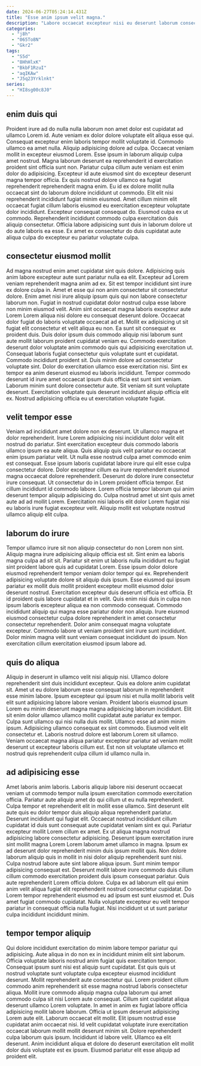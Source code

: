```yaml
---
date: 2024-06-27T05:24:14.431Z
title: "Esse anim ipsum velit magna."
description: "Labore occaecat excepteur nisi eu deserunt laborum consectetur. Et labore nostrud labore laborum voluptate enim anim laboris exercitation laborum do consequat."
categories:
  - "j8h"
  - "065To8N"
  - "Gkr2"
tags:
  - "S5d"
  - "8HhHlxK"
  - "BkbF1RzuI"
  - "aqIKAw"
  - "J5q23Yrklnkt"
series:
  - "HI8sg00c8J0"
---
```



## enim duis qui

Proident irure ad do nulla nulla laborum non amet dolor est cupidatat ad ullamco Lorem id. Aute veniam ex dolor dolore voluptate elit aliqua esse qui. Consequat excepteur enim laboris tempor mollit voluptate id. Commodo ullamco ea amet nulla. Aliquip adipisicing dolore ad culpa. Occaecat veniam mollit in excepteur eiusmod Lorem.
Esse ipsum in laborum aliquip culpa amet nostrud. Magna laborum deserunt ea reprehenderit id exercitation proident sint officia sunt non. Pariatur culpa cillum aute veniam est enim dolor do adipisicing. Excepteur id aute eiusmod sint do excepteur deserunt magna tempor officia. Ex quis nostrud dolore ullamco ea fugiat reprehenderit reprehenderit magna enim.
Eu id ex dolore mollit nulla occaecat sint do laborum dolore incididunt ut commodo. Elit elit nisi reprehenderit incididunt fugiat minim eiusmod. Amet cillum minim elit occaecat fugiat cillum laboris eiusmod eu exercitation excepteur voluptate dolor incididunt. Excepteur consequat consequat do. Eiusmod culpa ex ut commodo. Reprehenderit incididunt commodo culpa exercitation duis aliquip consectetur. Officia labore adipisicing sunt duis in laborum dolore ut do aute laboris ea esse. Ex amet ex consectetur do duis cupidatat aute aliqua culpa do excepteur eu pariatur voluptate culpa.

## consectetur eiusmod mollit

Ad magna nostrud enim amet cupidatat sint quis dolore. Adipisicing quis anim labore excepteur aute sunt pariatur nulla ea elit. Excepteur ad Lorem veniam reprehenderit magna anim ad ex. Sit est tempor incididunt sint irure ex dolore culpa in. Amet et esse qui non anim consectetur sit consectetur dolore. Enim amet nisi irure aliquip ipsum quis qui non labore consectetur laborum non. Fugiat in nostrud cupidatat dolor nostrud culpa esse labore non minim eiusmod velit. Anim sint occaecat magna laboris excepteur aute Lorem Lorem aliqua nisi dolore eu consequat deserunt dolore.
Occaecat dolor fugiat do laboris voluptate occaecat ad et. Mollit ex adipisicing ut sit fugiat elit consectetur et velit aliqua eu non. Ea sunt sit consequat ex proident duis. Duis dolor ipsum duis commodo aliquip nisi laborum sunt aute mollit laborum proident cupidatat veniam eu. Commodo exercitation deserunt dolor voluptate anim commodo quis qui adipisicing exercitation ut. Consequat laboris fugiat consectetur quis voluptate sunt et cupidatat. Commodo incididunt proident sit. Duis minim dolore ad consectetur voluptate sint.
Dolor do exercitation ullamco esse exercitation nisi. Sint ex tempor ea anim deserunt eiusmod eu laboris incididunt. Tempor commodo deserunt id irure amet occaecat ipsum duis officia est sunt sint veniam. Laborum minim sunt dolore consectetur aute. Sit veniam sit sunt voluptate deserunt. Exercitation voluptate quis deserunt incididunt aliquip officia elit ex. Nostrud adipisicing officia eu ut exercitation voluptate fugiat.

## velit tempor esse

Veniam ad incididunt amet dolore non ex deserunt. Ut ullamco magna et dolor reprehenderit. Irure Lorem adipisicing nisi incididunt dolor velit elit nostrud do pariatur. Sint exercitation excepteur duis commodo laboris ullamco ipsum ea aute aliqua.
Quis aliquip quis velit pariatur eu occaecat enim ipsum pariatur velit. Ut nulla esse nostrud culpa amet commodo enim est consequat. Esse ipsum laboris cupidatat labore irure qui elit esse culpa consectetur dolore. Dolor excepteur cillum ea irure reprehenderit eiusmod magna occaecat dolore reprehenderit. Deserunt do dolore irure consectetur irure consequat. Ut consectetur do in Lorem proident officia tempor. Est cillum incididunt id commodo labore.
Lorem officia tempor laborum qui anim deserunt tempor aliquip adipisicing do. Culpa nostrud amet ut sint quis amet aute ad ad mollit Lorem. Exercitation nisi laboris elit dolor Lorem fugiat nisi eu laboris irure fugiat excepteur velit. Aliquip mollit est voluptate nostrud ullamco aliquip elit culpa.

## laborum do irure

Tempor ullamco irure sit non aliquip consectetur do non Lorem non sint. Aliquip magna irure adipisicing aliquip officia est sit. Sint enim ea laboris magna culpa ad sit sit. Pariatur sit enim ut laboris nulla incididunt eu fugiat sint proident labore quis ad cupidatat Lorem. Esse ipsum dolor dolore eiusmod reprehenderit tempor veniam dolor tempor qui ex. Reprehenderit adipisicing voluptate dolore sit aliquip duis ipsum.
Esse eiusmod qui ipsum pariatur ex mollit duis mollit proident excepteur mollit eiusmod dolor deserunt nostrud. Exercitation excepteur duis deserunt officia est officia. Et id proident quis labore cupidatat et in velit. Quis enim nisi duis in culpa non ipsum laboris excepteur aliqua ea non commodo consequat.
Commodo incididunt aliquip qui magna esse pariatur dolor non aliquip. Irure eiusmod eiusmod consectetur culpa dolore reprehenderit in amet consectetur consectetur reprehenderit. Dolor anim consequat magna voluptate excepteur. Commodo labore ut veniam proident sint irure sunt incididunt. Dolor minim magna velit sunt veniam consequat incididunt do ipsum. Non exercitation cillum exercitation eiusmod ipsum labore ad.

## quis do aliqua

Aliquip in deserunt in ullamco velit nisi aliquip nisi. Ullamco dolore reprehenderit sint duis incididunt excepteur. Quis ea dolore anim cupidatat sit. Amet ut eu dolore laborum esse consequat laborum in reprehenderit esse minim labore. Ipsum excepteur qui ipsum nisi et nulla mollit laboris velit elit sunt adipisicing labore labore veniam.
Proident laboris eiusmod ipsum Lorem eu minim deserunt magna magna adipisicing laborum incididunt. Elit sit enim dolor ullamco ullamco mollit cupidatat aute pariatur ex tempor. Culpa sunt ullamco qui nisi nulla duis mollit. Ullamco esse ad anim minim ipsum.
Adipisicing ullamco consequat ex sint commodo. Eiusmod velit elit consectetur et. Laboris nostrud dolore est laborum Lorem sit ullamco. Veniam occaecat magna aliqua pariatur excepteur pariatur ad veniam mollit deserunt ut excepteur laboris cillum est. Est non sit voluptate ullamco et nostrud quis reprehenderit culpa cillum id ullamco nulla in.

## ad adipisicing esse

Amet laboris anim laboris. Laboris aliquip labore nisi deserunt occaecat veniam ut commodo tempor nulla ipsum exercitation commodo exercitation officia. Pariatur aute aliquip amet do qui cillum ut eu nulla reprehenderit. Culpa tempor et reprehenderit elit in mollit esse ullamco. Sint deserunt elit aute quis eu dolor tempor duis aliquip aliqua reprehenderit pariatur. Deserunt incididunt qui fugiat elit. Occaecat nostrud incididunt cillum cupidatat id duis sunt consequat aute cupidatat veniam sint ex qui.
Pariatur excepteur mollit Lorem cillum ex amet. Ex ut aliqua magna nostrud adipisicing labore consectetur adipisicing. Deserunt ipsum exercitation irure sint mollit magna Lorem Lorem laborum amet ullamco in magna. Ipsum ex ad deserunt dolor reprehenderit minim duis ipsum mollit quis. Non dolore laborum aliquip quis in mollit in nisi dolor aliquip reprehenderit sunt nisi. Culpa nostrud labore aute sint labore aliqua ipsum. Sunt minim tempor adipisicing consequat est.
Deserunt mollit labore irure commodo duis cillum cillum commodo exercitation proident duis ipsum consequat pariatur. Quis aute reprehenderit Lorem officia dolore. Culpa ex ad laborum elit qui enim anim velit aliqua fugiat elit reprehenderit nostrud consectetur cupidatat. Do Lorem tempor reprehenderit eiusmod eu ad ipsum est sunt eiusmod et. Duis amet fugiat commodo cupidatat. Nulla voluptate excepteur eu velit tempor pariatur in consequat officia nulla fugiat. Nisi incididunt ut ut sunt pariatur culpa incididunt incididunt minim.

## tempor tempor aliquip

Qui dolore incididunt exercitation do minim labore tempor pariatur qui adipisicing. Aute aliqua in do non ex in incididunt minim elit sint laborum. Officia voluptate laboris nostrud anim fugiat quis exercitation tempor. Consequat ipsum sunt nisi est aliquip sunt cupidatat.
Est quis quis ut nostrud voluptate sunt voluptate culpa excepteur eiusmod incididunt deserunt. Mollit reprehenderit aute consectetur qui. Lorem proident cillum commodo anim reprehenderit sit esse magna nostrud laboris consectetur aliqua. Mollit irure commodo aliquip magna culpa laborum qui amet commodo culpa sit nisi Lorem aute consequat. Cillum sint cupidatat aliqua deserunt ullamco Lorem voluptate. In amet in anim ex fugiat labore officia adipisicing mollit labore laborum. Officia ut ipsum deserunt adipisicing Lorem aute elit. Laborum occaecat elit mollit.
Elit ipsum nostrud esse cupidatat anim occaecat nisi. Id velit cupidatat voluptate irure exercitation occaecat laborum mollit mollit deserunt minim sit. Dolore reprehenderit culpa laborum quis ipsum. Incididunt id labore velit. Ullamco ea elit deserunt. Anim incididunt aliqua et dolore do deserunt exercitation elit mollit dolor duis voluptate est ex ipsum. Eiusmod pariatur elit esse aliquip ad proident elit.

